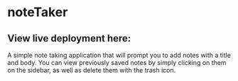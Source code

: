 # noteTaker

## View live deployment here:


A simple note taking application that will prompt you to add notes with a title and body. You can view previously saved notes by simply clicking on them on the sidebar, as well as delete them with the trash icon.